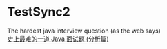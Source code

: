 # TestSync2
The hardest java interview question (as the web says)  
[史上最难的一道 Java 面试题 (分析篇)](https://mp.weixin.qq.com/s/WPxZrY65UpArVOD7UN17gA)

